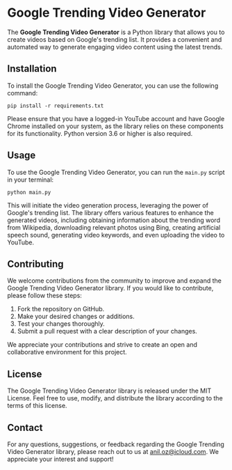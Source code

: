 <!DOCTYPE html>
<html lang="en">
<head>
  <meta charset="UTF-8">
  <meta name="viewport" content="width=device-width, initial-scale=1.0">
  <title>Google Trending Video Generator</title>
</head>
<body>
  <h1>Google Trending Video Generator</h1>
  <p>The <strong>Google Trending Video Generator</strong> is a Python library that allows you to create videos based on Google's trending list. It provides a convenient and automated way to generate engaging video content using the latest trends.</p>

  <h2>Installation</h2>
  <p>To install the Google Trending Video Generator, you can use the following command:</p>
  <pre><code>pip install -r requirements.txt</code></pre>
  <p>Please ensure that you have a logged-in YouTube account and have Google Chrome installed on your system, as the library relies on these components for its functionality. Python version 3.6 or higher is also required.</p>

  <h2>Usage</h2>
  <p>To use the Google Trending Video Generator, you can run the <code>main.py</code> script in your terminal:</p>
  <pre><code>python main.py</code></pre>
  <p>This will initiate the video generation process, leveraging the power of Google's trending list. The library offers various features to enhance the generated videos, including obtaining information about the trending word from Wikipedia, downloading relevant photos using Bing, creating artificial speech sound, generating video keywords, and even uploading the video to YouTube.</p>

  <h2>Contributing</h2>
  <p>We welcome contributions from the community to improve and expand the Google Trending Video Generator library. If you would like to contribute, please follow these steps:</p>
  <ol>
    <li>Fork the repository on GitHub.</li>
    <li>Make your desired changes or additions.</li>
    <li>Test your changes thoroughly.</li>
    <li>Submit a pull request with a clear description of your changes.</li>
  </ol>
  <p>We appreciate your contributions and strive to create an open and collaborative environment for this project.</p>

  <h2>License</h2>
  <p>The Google Trending Video Generator library is released under the MIT License. Feel free to use, modify, and distribute the library according to the terms of this license.</p>

  <h2>Contact</h2>
  <p>For any questions, suggestions, or feedback regarding the Google Trending Video Generator library, please reach out to us at <a href="mailto:anil.oz@icloud.com">anil.oz@icloud.com</a>. We appreciate your interest and support!</p>
</body>
</html>
